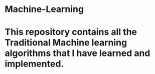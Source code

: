 # Machine-Learning
# This repository contains all the Traditional Machine learning algorithms that I have learned and implemented.
